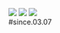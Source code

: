<a href= "mailto:lolalex566@gmail.com"><img src="https://img.shields.io/badge/Gmail-EA4335?style=flat-square&logo=Gmail&logoColor=white"/></a>
<img src="https://img.shields.io/github/languages/count/JJun2319/micexc?style=for-the-badge">
<a href="링크"><img src="https://img.shields.io/badge/Google%20Chrome-4285F4?style=for-the-badge&logo=Google%20Chrome&logoColor=white"/></a>     
#since.03.07
